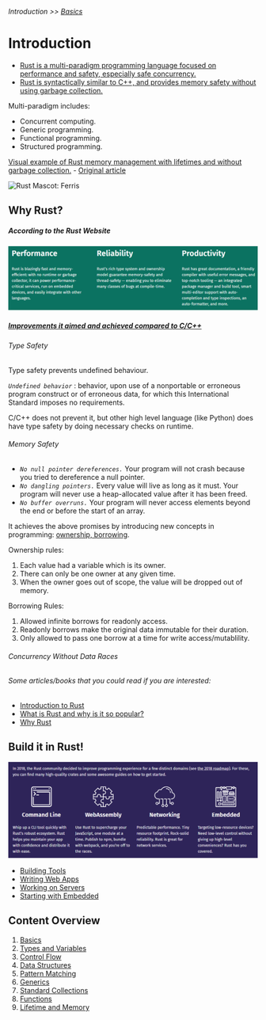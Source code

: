 _Introduction >> [Basics](./basics.md)_

# Introduction
- [Rust is a multi-paradigm programming language focused on performance and safety, especially safe concurrency.](https://en.wikipedia.org/wiki/Rust_(programming_language))
- [Rust is syntactically similar to C++, and provides memory safety without using garbage collection.](https://en.wikipedia.org/wiki/Rust_(programming_language))

Multi-paradigm includes:

- Concurrent computing.
- Generic programming.
- Functional programming.
- Structured programming.

[Visual example of Rust memory management with lifetimes and without garbage collection.](https://speakerdeck.com/deepu105/rust-stack-vs-heap-usage) - [Original article](https://deepu.tech/memory-management-in-rust/)

![Rust Mascot: Ferris](https://upload.wikimedia.org/wikipedia/commons/thumb/2/20/Rustacean-orig-noshadow.svg/220px-Rustacean-orig-noshadow.svg.png)

## Why Rust?

##### According to the Rust Website

[![Why, from home page of Rust.](./images/why-rust-site.png)](https://www.rust-lang.org/)

##### [Improvements it aimed and achieved compared to C/C++](https://www.oreilly.com/programming/free/files/why-rust.pdf)

###### Type Safety

Type safety prevents undefined behaviour.

_`Undefined behavior`_ : behavior, upon use of a nonportable or erroneous program construct or of erroneous data, for which this International Standard
imposes no requirements.

C/C++ does not prevent it, but other high level language (like Python) does have type safety by doing necessary checks on runtime.

###### Memory Safety

- _`No null pointer dereferences.`_ Your program will not crash
because you tried to dereference a null pointer.
- _`No dangling pointers.`_ Every value will live as long as it must.
Your program will never use a heap-allocated value after it has
been freed.
- _`No buffer overruns.`_ Your program will never access elements
beyond the end or before the start of an array.

It achieves the above promises by introducing new concepts in programming: [ownership, borrowing](https://www.youtube.com/watch?v=2IxQgXQl_Ws).

Ownership rules:

1. Each value had a variable which is its owner.
1. There can only be one owner at any given time.
1. When the owner goes out of scope, the value will be dropped out of memory.

Borrowing Rules:

1. Allowed infinite borrows for readonly access.
1. Readonly borrows make the original data immutable for their duration.
1. Only allowed to pass one borrow at a time for write access/mutablility.

###### Concurrency Without Data Races

###### _Some articles/books that you could read if you are interested:_

- [Introduction to Rust](https://serokell.io/blog/rust-guide)
- [What is Rust and why is it so popular?](https://stackoverflow.blog/2020/01/20/what-is-rust-and-why-is-it-so-popular/)
- [Why Rust](https://www.oreilly.com/programming/free/files/why-rust.pdf)

## Build it in Rust!

[![Build, from home page of Rust.](./images/build-rust-site.png)](https://www.rust-lang.org/)

- [Building Tools](https://www.rust-lang.org/what/cli)
- [Writing Web Apps](https://www.rust-lang.org/what/wasm)
- [Working on Servers](https://www.rust-lang.org/what/networking)
- [Starting with Embedded](https://www.rust-lang.org/what/embedded)

## Content Overview

1. [Basics](./basics.md)
1. [Types and Variables](./types-and-variables.md)
1. [Control Flow](./control-flow.md)
1. [Data Structures](./data-structures.md)
1. [Pattern Matching](./pattern-matching.md) 
1. [Generics](./generics.md) 
1. [Standard Collections](./standard-collections.md)
1. [Functions](./functions.md)
1. [Lifetime and Memory](./lifetime-memory.md)

